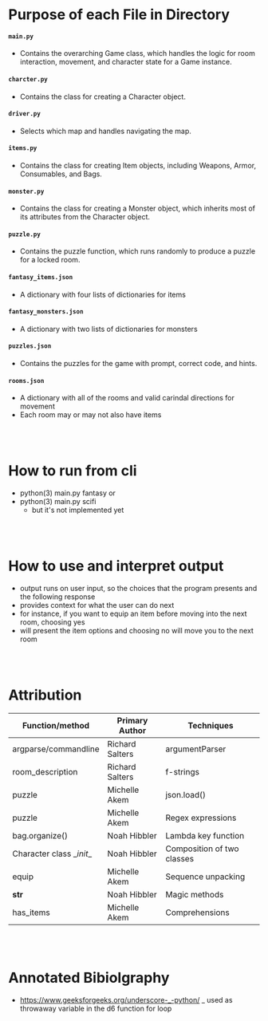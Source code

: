 # Purpose of each File in Directory
#### `main.py`
- Contains the overarching Game class, which handles the logic for room interaction, movement, and character state for a Game instance.

#### `charcter.py`
- Contains the class for creating a Character object.

#### `driver.py`
- Selects which map and handles navigating the map.

#### `items.py`
- Contains the class for creating Item objects, including
Weapons, Armor, Consumables, and Bags.

#### `monster.py`
- Contains the class for creating a Monster object, which 
inherits most of its attributes from the Character object.

#### `puzzle.py`
- Contains the puzzle function, which runs randomly to produce a puzzle for a locked room.

#### `fantasy_items.json`
- A dictionary with four lists of dictionaries for items 

#### `fantasy_monsters.json`
- A dictionary with two lists of dictionaries for monsters

#### `puzzles.json`
- Contains the puzzles for the game with prompt, correct code, and hints.

#### `rooms.json`
- A dictionary with all of the rooms and valid carindal directions for movement
- Each room may or may not also have items

<br/>
<br/>

# How to run from cli
- python(3) main.py fantasy
  or
- python(3) main.py scifi
     - but it's not implemented yet
<br/>
<br/>

# How to use and interpret output
- output runs on user input, so the choices that the program presents and the following response
- provides context for what the user can do next
- for instance, if you want to equip an item before moving into the next room, choosing yes
- will present the item options and choosing no will move you to the next room
<br/>
<br/>

# Attribution

| Function/method | Primary Author | Techniques |
|----------|----------|----------|
|   argparse/commandline  |   Richard Salters   |   argumentParser   |
|   room_description  |   Richard Salters   |   f-strings   |
|   puzzle  |   Michelle Akem   |   json.load()   |
|   puzzle  |   Michelle Akem   |   Regex expressions   |
|   bag.organize()  |   Noah Hibbler   |   Lambda key function   |
|   Character class \__init__ |   Noah Hibbler   |   Composition of two classes   |
|   equip   |   Michelle Akem   |    Sequence unpacking   |
|   __str__ |   Noah Hibbler  |  Magic methods   |
|   has_items   |   Michelle Akem   |   Comprehensions   |
<br/>
<br/>

# Annotated Bibiolgraphy
- https://www.geeksforgeeks.org/underscore-_-python/ _ used as throwaway variable in the d6 function for loop

